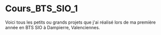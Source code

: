 # Cours_BTS_SIO_1
Voici tous les petits ou grands projets que j'ai réalisé lors de ma première année en BTS SIO à Dampierre, Valenciennes.
